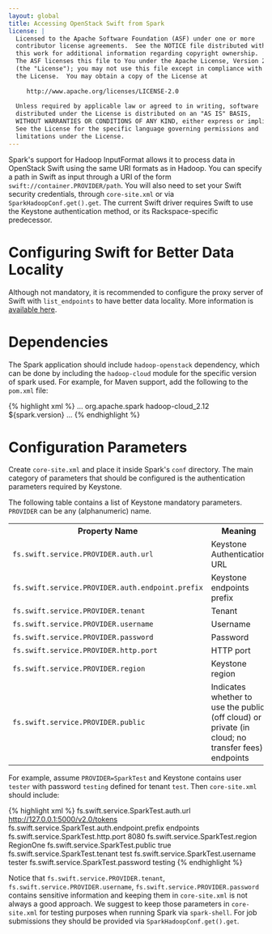 ```yaml
---
layout: global
title: Accessing OpenStack Swift from Spark
license: |
  Licensed to the Apache Software Foundation (ASF) under one or more
  contributor license agreements.  See the NOTICE file distributed with
  this work for additional information regarding copyright ownership.
  The ASF licenses this file to You under the Apache License, Version 2.0
  (the "License"); you may not use this file except in compliance with
  the License.  You may obtain a copy of the License at
 
     http://www.apache.org/licenses/LICENSE-2.0
 
  Unless required by applicable law or agreed to in writing, software
  distributed under the License is distributed on an "AS IS" BASIS,
  WITHOUT WARRANTIES OR CONDITIONS OF ANY KIND, either express or implied.
  See the License for the specific language governing permissions and
  limitations under the License.
---
```


Spark's support for Hadoop InputFormat allows it to process data in OpenStack Swift using the
same URI formats as in Hadoop. You can specify a path in Swift as input through a 
URI of the form <code>swift://container.PROVIDER/path</code>. You will also need to set your 
Swift security credentials, through <code>core-site.xml</code> or via
<code>SparkHadoopConf.get().get</code>.
The current Swift driver requires Swift to use the Keystone authentication method, or
its Rackspace-specific predecessor.

# Configuring Swift for Better Data Locality

Although not mandatory, it is recommended to configure the proxy server of Swift with
<code>list_endpoints</code> to have better data locality. More information is
[available here](https://github.com/openstack/swift/blob/master/swift/common/middleware/list_endpoints.py).


# Dependencies

The Spark application should include <code>hadoop-openstack</code> dependency, which can
be done by including the `hadoop-cloud` module for the specific version of spark used.
For example, for Maven support, add the following to the <code>pom.xml</code> file:

{% highlight xml %}
<dependencyManagement>
  ...
  <dependency>
    <groupId>org.apache.spark</groupId>
    <artifactId>hadoop-cloud_2.12</artifactId>
    <version>${spark.version}</version>
  </dependency>
  ...
</dependencyManagement>
{% endhighlight %}

# Configuration Parameters

Create <code>core-site.xml</code> and place it inside Spark's <code>conf</code> directory.
The main category of parameters that should be configured is the authentication parameters
required by Keystone.

The following table contains a list of Keystone mandatory parameters. <code>PROVIDER</code> can be
any (alphanumeric) name.

<table class="table">
<tr><th>Property Name</th><th>Meaning</th><th>Required</th></tr>
<tr>
  <td><code>fs.swift.service.PROVIDER.auth.url</code></td>
  <td>Keystone Authentication URL</td>
  <td>Mandatory</td>
</tr>
<tr>
  <td><code>fs.swift.service.PROVIDER.auth.endpoint.prefix</code></td>
  <td>Keystone endpoints prefix</td>
  <td>Optional</td>
</tr>
<tr>
  <td><code>fs.swift.service.PROVIDER.tenant</code></td>
  <td>Tenant</td>
  <td>Mandatory</td>
</tr>
<tr>
  <td><code>fs.swift.service.PROVIDER.username</code></td>
  <td>Username</td>
  <td>Mandatory</td>
</tr>
<tr>
  <td><code>fs.swift.service.PROVIDER.password</code></td>
  <td>Password</td>
  <td>Mandatory</td>
</tr>
<tr>
  <td><code>fs.swift.service.PROVIDER.http.port</code></td>
  <td>HTTP port</td>
  <td>Mandatory</td>
</tr>
<tr>
  <td><code>fs.swift.service.PROVIDER.region</code></td>
  <td>Keystone region</td>
  <td>Mandatory</td>
</tr>
<tr>
  <td><code>fs.swift.service.PROVIDER.public</code></td>
  <td>Indicates whether to use the public (off cloud) or private (in cloud; no transfer fees) endpoints</td>
  <td>Mandatory</td>
</tr>
</table>

For example, assume <code>PROVIDER=SparkTest</code> and Keystone contains user <code>tester</code> with password <code>testing</code>
defined for tenant <code>test</code>. Then <code>core-site.xml</code> should include:

{% highlight xml %}
<configuration>
  <property>
    <name>fs.swift.service.SparkTest.auth.url</name>
    <value>http://127.0.0.1:5000/v2.0/tokens</value>
  </property>
  <property>
    <name>fs.swift.service.SparkTest.auth.endpoint.prefix</name>
    <value>endpoints</value>
  </property>
    <name>fs.swift.service.SparkTest.http.port</name>
    <value>8080</value>
  </property>
  <property>
    <name>fs.swift.service.SparkTest.region</name>
    <value>RegionOne</value>
  </property>
  <property>
    <name>fs.swift.service.SparkTest.public</name>
    <value>true</value>
  </property>
  <property>
    <name>fs.swift.service.SparkTest.tenant</name>
    <value>test</value>
  </property>
  <property>
    <name>fs.swift.service.SparkTest.username</name>
    <value>tester</value>
  </property>
  <property>
    <name>fs.swift.service.SparkTest.password</name>
    <value>testing</value>
  </property>
</configuration>
{% endhighlight %}

Notice that
<code>fs.swift.service.PROVIDER.tenant</code>,
<code>fs.swift.service.PROVIDER.username</code>, 
<code>fs.swift.service.PROVIDER.password</code> contains sensitive information and keeping them in
<code>core-site.xml</code> is not always a good approach.
We suggest to keep those parameters in <code>core-site.xml</code> for testing purposes when running Spark
via <code>spark-shell</code>.
For job submissions they should be provided via <code>SparkHadoopConf.get().get</code>.
